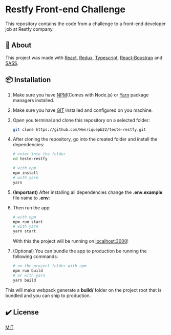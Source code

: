 # Restfy Front-end Challenge

This repository contains the code from a challenge to a front-end developer job at Restfy company.

## :pencil: About

This project was made with [React](https://pt-br.reactjs.org/), [Redux](https://redux.js.org/), [Typescript](https://www.typescriptlang.org/), [React-Boostrap](https://react-bootstrap.github.io/) and [SASS](https://sass-lang.com/).

## :package: Installation

1. Make sure you have [NPM](https://nodejs.org/en/)(Comes with Node.js) or [Yarn](https://yarnpkg.com/) package managers installed.

2. Make sure you have [GIT](https://git-scm.com/) installed and configured on you machine.

3. Open you terminal and clone this repository on a selected folder:
    ```bash
    git clone https://github.com/Henriquepb22/teste-restfy.git
    ```
    
4. After cloning the repository, go into the created folder and install the dependencies:
    ```bash
    # enter into the folder
    cd teste-restfy
    
    # with npm
    npm install
    # with yarn
    yarn
    ```
    
5. **(Important)** After installing all dependencies change the **.env.example** file name to **.env**:


6. Then run the app:
    ```bash
    # with npm
    npm run start
    # with yarn
    yarn start
    ```
    
    With this the project will be running on [localhost:3000](http://localhost:3000/)!
    
7. (Optional) You can bundle the app to production be running the following commands:
    ```bash
    # on the project folder with npm
    npm run build
    # or with yarn
    yarn build
    ```
This will make webpack generate a **build/** folder on the project root that is bundled and you can ship to production.

## :heavy_check_mark: License

[MIT](https://github.com/Henriquepb22/teste-restfy/blob/master/LICENSE)
